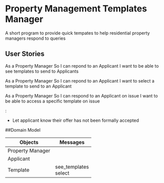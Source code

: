 # Property Management Templates Manager

A short program to provide quick tempates to help residential property managers respond to queries

## User Stories

As a Property Manager
So I can repond to an Applicant
I want to be able to see templates to send to Applicants

As a Property Manager
So I can repond to an Applicant
I want to select a template to send to an Applicant

As a Property Manager
So I can respond to an Applicant on <X> issue
I want to be able to access a specific template on <X> issue

<X>:

- Let applicant know their offer has not been formally accepted

##Domain Model

Objects | Messages
---|---
Property Manager | 
Applicant | 
Template | see_templates <br> select
